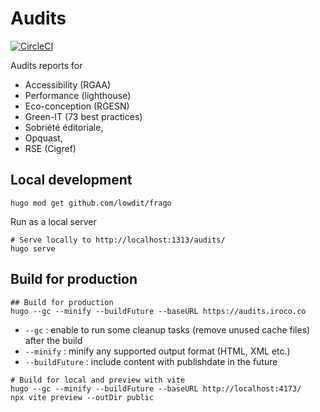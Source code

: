 # Audits

[![CircleCI](https://dl.circleci.com/status-badge/img/gh/iroco-co/audits-frago/tree/main.svg?style=svg)](https://dl.circleci.com/status-badge/redirect/gh/iroco-co/audits-frago/tree/main)

Audits reports for 
- Accessibility (RGAA)
- Performance (lighthouse)
- Eco-conception (RGESN)
- Green-IT (73 best practices)
- Sobriété éditoriale, 
- Opquast, 
- RSE (Cigref) 

## Local development

```shell
hugo mod get github.com/lowdit/frago
```
Run as a local server

```shell
# Serve locally to http://localhost:1313/audits/
hugo serve
```


## Build for production

```shell
## Build for production
hugo --gc --minify --buildFuture --baseURL https://audits.iroco.co
```

- `--gc` : enable to run some cleanup tasks (remove unused cache files) after the build
- `--minify` : minify any supported output format (HTML, XML etc.)
- `--buildFuture` : include content with publishdate in the future

```shell
# Build for local and preview with vite
hugo --gc --minify --buildFuture --baseURL http://localhost:4173/
npx vite preview --outDir public
```
